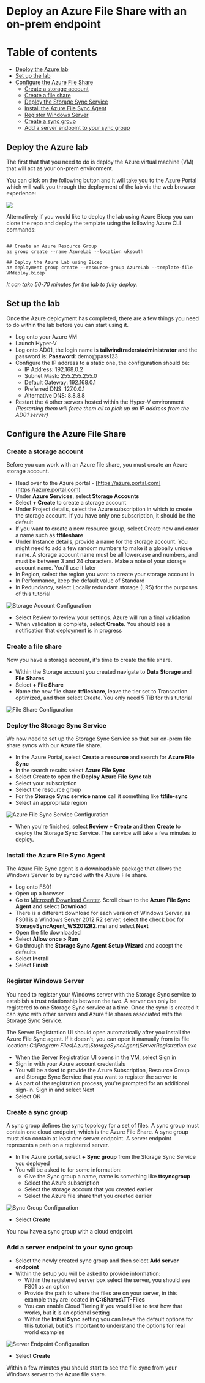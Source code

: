# Deploy an Azure File Share with an on-prem endpoint

# Table of contents
  * [Deploy the Azure lab](#deploy-the-azure-lab)
  * [Set up the lab](#set-up-the-lab)
  * [Configure the Azure File Share](#configure-the-azure-file-share)
    + [Create a storage account](#create-a-storage-account)
    + [Create a file share](#create-a-file-share)
    + [Deploy the Storage Sync Service](#deploy-the-storage-sync-service)
    + [Install the Azure File Sync Agent](#install-the-azure-file-sync-agent)
    + [Register Windows Server](#register-windows-server)
    + [Create a sync group](#create-a-sync-group)
    + [Add a server endpoint to your sync group](#add-a-server-endpoint-to-your-sync-group)

## Deploy the Azure lab

The first that that you need to do is deploy the Azure virtual machine (VM) that will act as your on-prem environment.  

You can click on the following button and it will take you to the Azure Portal which will walk you through the deployment of the lab via the web browser experience: 

<a href="https://portal.azure.com/#create/Microsoft.Template/uri/https%3A%2F%2Fraw.githubusercontent.com%2Fweeyin83%2FLab-Deployment-in-Azure%2Fmain%2FVMdeploy.json" target="_blank">
    <img src="http://azuredeploy.net/deploybutton.png"/>
</a>

Alternatively if you would like to deploy the lab using Azure Bicep you can clone the repo and deploy the template using the following Azure CLI commands: 

```cli

## Create an Azure Resource Group
az group create --name AzureLab --location uksouth

## Deploy the Azure Lab using Bicep
az deployment group create --resource-group AzureLab --template-file VMdeploy.bicep
```

_It can take 50-70 minutes for the lab to fully deploy._

## Set up the lab

Once the Azure deployment has completed, there are a few things you need to do within the lab before you can start using it. 

* Log onto your Azure VM
* Launch Hyper-V
* Log onto AD01, the login name is **tailwindtraders\administrator** and the password is: **Password**: demo@pass123 
* Configure the IP address to a static one, the configuration should be: 
    - IP Address: 192.168.0.2
    - Subnet Mask: 255.255.255.0
    - Default Gateway: 192.168.0.1
    - Preferred DNS: 127.0.0.1
    - Alternative DNS: 8.8.8.8
* Restart the 4 other servers hosted within the Hyper-V environment _(Restarting them will force them all to pick up an IP address from the AD01 server)_


## Configure the Azure File Share

### Create a storage account

Before you can work with an Azure file share, you must create an Azure storage account.

* Head over to the Azure portal - [https://azure.portal.com](https://azure.portal.com)
* Under **Azure Services**, select **Storage Accounts**
* Select **+ Create** to create a storage account
* Under Project details, select the Azure subscription in which to create the storage account. If you have only one subscription, it should be the default
* If you want to create a new resource group, select Create new and enter a name such as **ttfileshare**
* Under Instance details, provide a name for the storage account. You might need to add a few random numbers to make it a globally unique name. A storage account name must be all lowercase and numbers, and must be between 3 and 24 characters. Make a note of your storage account name. You'll use it later
* In Region, select the region you want to create your storage account in
* In Performance, keep the default value of Standard
* In Redundancy, select Locally redundant storage (LRS) for the purposes of this tutorial

![Storage Account Configuration](images/storage-account-configuration.png)

* Select Review to review your settings. Azure will run a final validation
* When validation is complete, select **Create**. You should see a notification that deployment is in progress

### Create a file share

Now you have a storage account, it's time to create the file share. 

* Within the Storage account you created navigate to **Data Storage** and **File Shares** 
* Select **+ File Share**
* Name the new file share **ttfileshare**, leave the tier set to Transaction optimized, and then select Create. You only need 5 TiB for this tutorial

![File Share Configuration](images/file-share-configuration.png)

### Deploy the Storage Sync Service

We now need to set up the Storage Sync Service so that our on-prem file share syncs with our Azure file share. 

* In the Azure Portal, select **Create a resource** and search for **Azure File Sync**
* In the search results select **Azure File Sync**
* Select Create to open the **Deploy Azure File Sync tab**
* Select your subscription
* Select the resource group
* For the **Storage Sync service name** call it something like **ttfile-sync**
* Select an appropriate region

![Azure File Sync Service Configuration](images/file-sync-configuration.png)

* When you're finished, select **Review + Create** and then **Create** to deploy the Storage Sync Service. The service will take a few minutes to deploy.

### Install the Azure File Sync Agent

The Azure File Sync agent is a downloadable package that allows the Windows Server to by synced with the Azure File share. 

* Log onto FS01
* Open up a browser
* Go to [Microsoft Download Center](https://go.microsoft.com/fwlink/?linkid=858257).  Scroll down to the **Azure File Sync Agent** and select **Download**
* There is a different download for each version of Windows Server, as FS01 is a Windows Server 2012 R2 server, select the check box for **StorageSyncAgent_WS2012R2.msi** and select **Next**
* Open the file downloaded
* Select **Allow once > Run**
* Go through the **Storage Sync Agent Setup Wizard** and accept the defaults
* Select **Install**
* Select **Finish**

### Register Windows Server

You need to register your Windows server with the Storage Sync service to establish a trust relationship between the two.  A server can only be registered to one Storage Sync service at a time.  Once the sync is created it can sync with other servers and Azure file shares associated with the Storage Sync Service. 

The Server Registration UI should open automatically after you install the Azure File Sync agent. If it doesn't, you can open it manually from its file location: _C:\Program Files\Azure\StorageSyncAgent\ServerRegistration.exe_

* When the Server Registration UI opens in the VM, select Sign in
* Sign in with your Azure account credentials
* You will be asked to provide the Azure Subscription, Resource Group and Storage Sync Service that you want to register the server to
* As part of the registration process, you're prompted for an additional sign-in. Sign in and select Next
* Select OK

### Create a sync group

A sync group defines the sync topology for a set of files. A sync group must contain one cloud endpoint, which is the Azure File Share. A sync group must also contain at least one server endpoint.  A server endpoint represents a path on a registered server.

* In the Azure portal, select **+ Sync group** from the Storage Sync Service you deployed
* You will be asked to for some information:
    * Give the Sync group a name, name is something like **ttsyncgroup**
    * Select the Azure subscription
    * Select the storage account that you created earlier
    * Select the Azure file share that you created earlier

![Sync Group Configuration](images/sync-group-configuration.png)

* Select **Create**

You now have a sync group with a cloud endpoint. 

### Add a server endpoint to your sync group

* Select the newly created sync group and then select **Add server endpoint**
* Within the setup you will be asked to provide information: 
    * Within the registered server box select the server, you should see FS01 as an option
    * Provide the path to where the files are on your server, in this example they are located in **C:\Shares\TT-Files**
    * You can enable Cloud Tiering if you would like to test how that works, but it is an optional setting
    * Within the **Initial Sync** setting you can leave the default options for this tutorial, but it's important to understand the options for real world examples

![Server Endpoint Configuration](images/server-endpoint-configuration.png)

* Select **Create**

Within a few minutes you should start to see the file sync from your Windows server to the Azure file share. 

